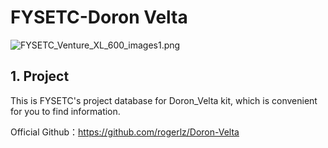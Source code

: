# FYSETC-Doron Velta

![FYSETC_Venture_XL_600_images1.png]((https://raw.githubusercontent.com/FYSETC/FYSETC-Venture_XL/blob/main/images/FYSETC_Venture_XL_600_images1.png))

## 1. Project

This is FYSETC's project database for Doron_Velta kit, which is convenient for you to find information. 

Official Github：https://github.com/rogerlz/Doron-Velta



